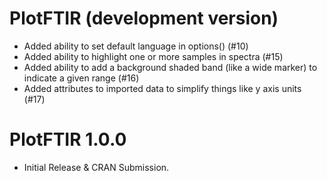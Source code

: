 # PlotFTIR (development version)

* Added ability to set default language in options() (#10) 
* Added ability to highlight one or more samples in spectra (#15)
* Added ability to add a background shaded band (like a wide marker) to indicate a given range (#16)
* Added attributes to imported data to simplify things like y axis units (#17)

# PlotFTIR 1.0.0

* Initial Release & CRAN Submission.
